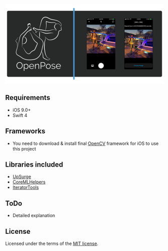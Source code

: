 
<p align="center"><img src="Media/iOSOpenPose.png"></p>

## Requirements
* iOS 9.0+
* Swift 4

## Frameworks
* You need to download & install final [OpenCV](https://opencv.org/releases.html) framework for iOS to use this project

## Libraries included
* [UpSurge](https://github.com/aleph7/Upsurge)
* [CoreMLHelpers](https://github.com/hollance/CoreMLHelpers)
* [IteratorTools](https://github.com/mpangburn/IteratorTools)

## ToDo
* Detailed explanation

## License

Licensed under the terms of the [MIT license](LICENSE.txt).
